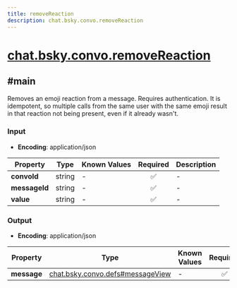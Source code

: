 ```yaml
---
title: removeReaction
description: chat.bsky.convo.removeReaction
---
```


# [chat.bsky.convo.removeReaction](https://github.com/myConsciousness/atproto.dart/blob/main/lexicons/chat/bsky/convo/removeReaction.json)

## #main

Removes an emoji reaction from a message. Requires authentication. It is idempotent, so multiple calls from the same user with the same emoji result in that reaction not being present, even if it already wasn't.

### Input

- **Encoding**: application/json

| Property | Type | Known Values | Required | Description |
| --- | --- | --- | :---: | --- |
| **convoId** | string | - | ✅ | - |
| **messageId** | string | - | ✅ | - |
| **value** | string | - | ✅ | - |

### Output

- **Encoding**: application/json

| Property | Type | Known Values | Required | Description |
| --- | --- | --- | :---: | --- |
| **message** | [chat.bsky.convo.defs#messageView](../../../../lexicons/chat/bsky/convo/defs.md#messageview) | - | ✅ | - |
